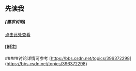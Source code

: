 ## 先读我

##### [需求说明]
[点击此处查看](https://img-bbs.csdn.net/upload/202004/10/1586500803_93632.png)

#### [附注]
#####讨论详情可参考
[https://bbs.csdn.net/topics/396372298](https://bbs.csdn.net/topics/396372298)

